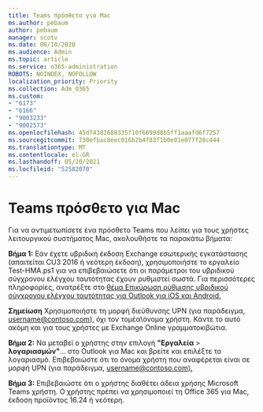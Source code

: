 ```yaml
---
title: Teams πρόσθετο για Mac
ms.author: pebaum
author: pebaum
manager: scotv
ms.date: 08/10/2020
ms.audience: Admin
ms.topic: article
ms.service: o365-administration
ROBOTS: NOINDEX, NOFOLLOW
localization_priority: Priority
ms.collection: Adm_O365
ms.custom:
- "6173"
- "6166"
- "9003233"
- "9002573"
ms.openlocfilehash: 45df4381688335f10f6699d8b5ff1aaafd6f7257
ms.sourcegitcommit: 730efbac8eec016b2b4f83f1b0e01e077f28c444
ms.translationtype: MT
ms.contentlocale: el-GR
ms.lasthandoff: 05/20/2021
ms.locfileid: "52582070"
---
```

# <a name="teams-add-in-for-mac"></a>Teams πρόσθετο για Mac

Για να αντιμετωπίσετε ένα πρόσθετο Teams που λείπει για τους χρήστες λειτουργικού συστήματος Mac, ακολουθήστε τα παρακάτω βήματα:

**Βήμα 1:** Εάν έχετε υβριδική έκδοση Exchange εσωτερικής εγκατάστασης (απαιτείται CU3 2016 ή νεότερη έκδοση), χρησιμοποιήστε το εργαλείο Test-HMA.ps1 για να επιβεβαιώσετε ότι οι παράμετροι του υβριδικού σύγχρονου ελέγχου ταυτότητας έχουν ρυθμιστεί σωστά. Για περισσότερες πληροφορίες, ανατρέξτε στο [θέμα Επικύρωση ρύθμισης υβριδικού σύγχρονου ελέγχου ταυτότητας για Outlook για iOS και Android.](https://aka.ms/TestHMAEAS)  

**Σημείωση** Χρησιμοποιήστε τη μορφή διεύθυνσης UPN (για παράδειγμα, [username@contoso.com](mailto:username@contoso.com)), όχι τον τομέα\όνομα χρήστη. Κάντε το αυτό ακόμη και για τους χρήστες με Exchange Online γραμματοκιβώτια.

**Βήμα 2:** Να μεταβεί ο χρήστης στην επιλογή **"Εργαλεία**  >  **λογαριασμών"**... στο Outlook για Mac και βρείτε και επιλέξτε το λογαριασμό. Επιβεβαιώστε ότι το όνομα χρήστη που αναφέρεται είναι σε μορφή UPN (για παράδειγμα, [username@contoso.com).](mailto:username@contoso.com)

**Βήμα 3:** Επιβεβαιώστε ότι ο χρήστης διαθέτει άδεια χρήσης Microsoft Teams χρήστη. Ο χρήστης πρέπει να χρησιμοποιεί τη Office 365 για Mac, έκδοση προϊόντος 16.24 ή νεότερη.